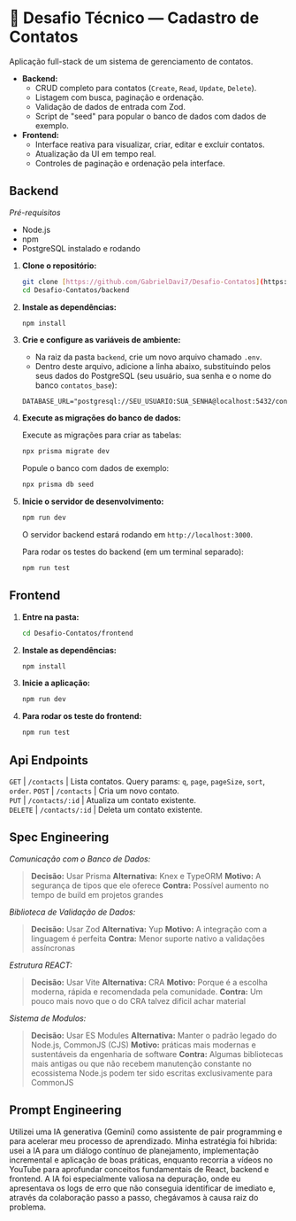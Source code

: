 # 🧠 Desafio Técnico — Cadastro de Contatos

Aplicação full-stack de um sistema de gerenciamento de contatos.

- **Backend:**
  - CRUD completo para contatos (`Create`, `Read`, `Update`, `Delete`).
  - Listagem com busca, paginação e ordenação.
  - Validação de dados de entrada com Zod.
  - Script de "seed" para popular o banco de dados com dados de exemplo.
- **Frontend:**
  - Interface reativa para visualizar, criar, editar e excluir contatos.
  - Atualização da UI em tempo real.
  - Controles de paginação e ordenação pela interface.

## Backend

_Pré-requisitos_

- Node.js
- npm
- PostgreSQL instalado e rodando

1.  **Clone o repositório:**
    ```bash
    git clone [https://github.com/GabrielDavi7/Desafio-Contatos](https://github.com/GabrielDavi7/Desafio-Contatos)
    cd Desafio-Contatos/backend
    ```
2.  **Instale as dependências:**
    ```bash
    npm install
    ```
3.  **Crie e configure as variáveis de ambiente:**
    - Na raiz da pasta `backend`, crie um novo arquivo chamado `.env`.
    - Dentro deste arquivo, adicione a linha abaixo, substituindo pelos seus dados do PostgreSQL (seu usuário, sua senha e o nome do banco `contatos_base`):
    ```.env
    DATABASE_URL="postgresql://SEU_USUARIO:SUA_SENHA@localhost:5432/contatos_base"
    ```
4.  **Execute as migrações do banco de dados:**

    Execute as migrações para criar as tabelas:

    ```bash
    npx prisma migrate dev
    ```

    Popule o banco com dados de exemplo:

    ```bash
    npx prisma db seed
    ```

5.  **Inicie o servidor de desenvolvimento:**

    ```bash
    npm run dev
    ```

    O servidor backend estará rodando em `http://localhost:3000`.

    Para rodar os testes do backend (em um terminal separado):

    ```bash
    npm run test
    ```

## Frontend

1.  **Entre na pasta:**
    ```bash
    cd Desafio-Contatos/frontend
    ```
2.  **Instale as dependências:**
    ```bash
    npm install
    ```
3.  **Inicie a aplicação:**
    ```bash
    npm run dev
    ```
4.  **Para rodar os teste do frontend:**
    ```bash
    npm run test
    ```

## Api Endpoints

`GET` | `/contacts` | Lista contatos. Query params: `q`, `page`, `pageSize`, `sort`, `order`.
`POST` | `/contacts` | Cria um novo contato.  
`PUT` | `/contacts/:id` | Atualiza um contato existente.  
`DELETE` | `/contacts/:id` | Deleta um contato existente.

## Spec Engineering

_Comunicação com o Banco de Dados:_

> **Decisão:** Usar Prisma
> **Alternativa:** Knex e TypeORM
> **Motivo:** A segurança de tipos que ele oferece
> **Contra:** Possível aumento no tempo de build em projetos grandes

_Biblioteca de Validação de Dados:_

> **Decisão:** Usar Zod
> **Alternativa:** Yup
> **Motivo:** A integração com a linguagem é perfeita
> **Contra:** Menor suporte nativo a validações assíncronas

_Estrutura REACT:_

> **Decisão:** Usar Vite
> **Alternativa:** CRA
> **Motivo:** Porque é a escolha moderna, rápida e recomendada pela comunidade.
> **Contra:** Um pouco mais novo que o do CRA talvez dificil achar material

_Sistema de Modulos:_

> **Decisão:** Usar ES Modules
> **Alternativa:** Manter o padrão legado do Node.js, CommonJS (CJS)
> **Motivo:** práticas mais modernas e sustentáveis da engenharia de software
> **Contra:** Algumas bibliotecas mais antigas ou que não recebem manutenção constante no ecossistema Node.js podem ter sido escritas exclusivamente para CommonJS

## Prompt Engineering

Utilizei uma IA generativa (Gemini) como assistente de pair programming e para acelerar meu processo de aprendizado. Minha estratégia foi híbrida: usei a IA para um diálogo contínuo de planejamento, implementação incremental e aplicação de boas práticas, enquanto recorria a vídeos no YouTube para aprofundar conceitos fundamentais de React, backend e frontend. A IA foi especialmente valiosa na depuração, onde eu apresentava os logs de erro que não conseguia identificar de imediato e, através da colaboração passo a passo, chegávamos à causa raiz do problema.
